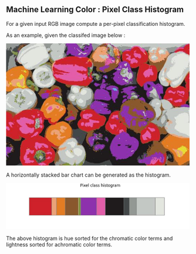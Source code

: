 
## Machine Learning Color : Pixel Class Histogram

For a given input RGB image compute a per-pixel classification histogram.

As an example, given the classifed image below :

<img src="Colorful_Bell_Peppers-512-classified.JPG" width=500px>

A horizontally stacked bar chart can be generated as the histogram.

<img src="mlc_pixel_class_histogram_01.jpg" width=500px>

The above histogram is hue sorted for the chromatic color terms and lightness sorted for achromatic color terms.
